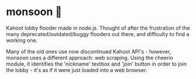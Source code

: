 # monsoon 🚧
Kahoot lobby flooder made in node.js. Thought of after the frustration of the many deprecated/outdated/buggy flooders out there, and difficulty to find a working one. 

Many of the old ones use now discontinued Kahoot API's - however, monsoon uses a different approach: web scraping. Using the cheerio module, it identifies the 'nickname' textbox and 'join' button in order to join the lobby - it's as if it were just loaded into a web browser.

